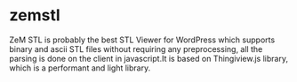 zemstl
======

ZeM STL is probably the best STL Viewer for WordPress which supports binary and ascii STL files without requiring any preprocessing, all the parsing is done on the client in javascript.It is based on Thingiview.js library, which is a performant and light library.
